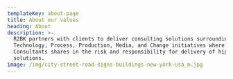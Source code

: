 ```yaml
---
templateKey: about-page
title: About our values
heading: About
description: >-
  R2BK partners with clients to deliver consulting solutions surrounding
  Technology, Process, Production, Media, and Change initiatives where Digital
  Consultants shares in the risk and responsibility for delivery of high-quality
  solutions.
image: /img/city-street-road-signs-buildings-new-york-usa_m.jpg
---
```

###
